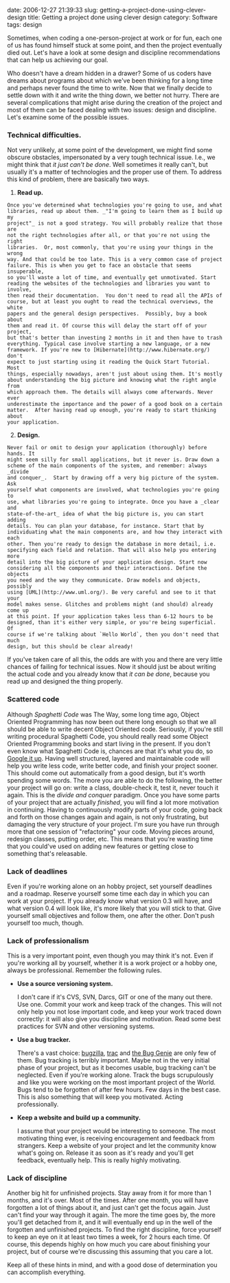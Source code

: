 date: 2006-12-27 21:39:33
slug: getting-a-project-done-using-clever-design
title: Getting a project done using clever design
category: Software
tags: design

Sometimes, when coding a one-person-project at work or for fun, each one of us
has found himself stuck at some point, and then the project eventually died
out. Let's have a look at some design and discipline recommendations that can
help us achieving our goal.

Who doesn't have a dream hidden in a drawer? Some of us coders have dreams
about programs about which we've been thinking for a long time and perhaps
never found the time to write. Now that we finally decide to settle down with
it and write the thing down, we better not hurry. There are several
complications that might arise during the creation of the project and most of
them can be faced dealing with two issues: design and discipline. Let's examine
some of the possible issues.


### Technical difficulties.

Not very unlikely, at some point of the development, we might find some obscure
obstacles, impersonated by a very tough technical issue. I.e., we might think
that _it just can't be done_. Well sometimes it really can't, but usually it's
a matter of technologies and the proper use of them. To address this kind of
problem, there are basically two ways.

  1. **Read up.**

    Once you've determined what technologies you're going to use, and what
    libraries, read up about them. _"I'm going to learn them as I build up my
    project"_ is not a good strategy. You will probably realize that those are
    not the right technologies after all, or that you're not using the right
    libraries.  Or, most commonly, that you're using your things in the wrong
    way. And that could be too late. This is a very common case of project
    failure. This is when you get to face an obstacle that seems insuperable,
    so you'll waste a lot of time, and eventually get unmotivated. Start
    reading the websites of the technologies and libraries you want to involve,
    then read their documentation.  You don't need to read all the APIs of
    course, but at least you ought to read the technical overviews, the white
    papers and the general design perspectives.  Possibly, buy a book about
    them and read it. Of course this will delay the start off of your project,
    but that's better than investing 2 months in it and then have to trash
    everything. Typical case involve starting a new language, or a new
    framework. If you're new to [Hibernate](http://www.hibernate.org/) don't
    expect to just starting using it reading the Quick Start Tutorial. Most
    things, especially nowadays, aren't just about using them. It's mostly
    about understanding the big picture and knowing what the right angle from
    which approach them. The details will always come afterwards. Never ever
    underestimate the importance and the power of a good book on a certain
    matter.  After having read up enough, you're ready to start thinking about
    your application.


  2. **Design.**

    Never fail or omit to design your application (thoroughly) before hands. It
    might seem silly for small applications, but it never is. Draw down a
    scheme of the main components of the system, and remember: always _divide
    and conquer_.  Start by drawing off a very big picture of the system. Ask
    yourself what components are involved, what technologies you're going to
    use, what libraries you're going to integrate. Once you have a _clear and
    state-of-the-art_ idea of what the big picture is, you can start adding
    details. You can plan your database, for instance. Start that by
    individuating what the main components are, and how they interact with each
    other. Then you're ready to design the database in more detail, i.e.
    specifying each field and relation. That will also help you entering more
    detail into the big picture of your application design. Start now
    considering all the components and their interactions. Define the objects
    you need and the way they communicate. Draw models and objects, possibly
    using [UML](http://www.uml.org/). Be very careful and see to it that your
    model makes sense. Glitches and problems might (and should) already come up
    at this point. If your application takes less than 6-12 hours to be
    designed, than it's either very simple, or you're being superficial. Of
    course if we're talking about `Hello World`, then you don't need that much
    design, but this should be clear already!


If you've taken care of all this, the odds are with you and there are very
little chances of failing for technical issues. Now it should just be about
writing the actual code and you already know that _it can be done_, because you
read up and designed the thing properly.


### Scattered code

Although _Spaghetti Code_ was The Way, some long time ago, Object Oriented
Programming has now been out there long enough so that we all should be able to
write decent Object Oriented code. Seriously, if you're still writing
procedural Spaghetti Code, you should really read some Object Oriented
Programming books and start living in the present. If you don't even know what
Spaghetti Code is, chances are that it's what you do, so [Google it
up](http://www.google.com/search?q=spaghetti+code&ie=utf-8&oe=utf-8&rls=Swiftfox:en-US:unofficial&client=firefox-a).
Having well structured, layered and maintainable code will help you write less
code, write better code, and finish your project sooner. This should come out
automatically from a good design, but it's worth spending some words. The more
you are able to do the following, the better your project will go on: write a
class, double-check it, test it, never touch it again. This is the _divide and
conquer_ paradigm. Once you have some parts of your project that are actually
_finished_, you will find a lot more motivation in continuing. Having to
continuously modify parts of your code, going back and forth on those changes
again and again, is not only frustrating, but damaging the very structure of
your project. I'm sure you have run through more that one session of
"refactoring" your code. Moving pieces around, redesign classes, putting order,
etc. This means that you're wasting time that you could've used on adding new
features or getting close to something that's releasable.


### Lack of deadlines

Even if you're working alone on an hobby project, set yourself deadlines and a
roadmap. Reserve yourself some time each day in which you can work at your
project. If you already know what version 0.3 will have, and what version 0.4
will look like, it's more likely that you will stick to that. Give yourself
small objectives and follow them, one after the other. Don't push yourself too
much, though.


### Lack of professionalism

This is a very important point, even though you may think it's not. Even if
you're working all by yourself, whether it is a work project or a hobby one,
always be professional. Remember the following rules.

  * **Use a source versioning system.**

    I don't care if it's CVS, SVN, Darcs, GIT or one of the many out there. Use
    one. Commit your work and keep track of the changes. This will not only
    help you not lose important code, and keep your work traced down correctly:
    it will also give you discipline and motivation. Read some best practices
    for SVN and other versioning systems.

  * **Use a bug tracker.**

    There's a vast choice: [bugzilla](http://www.bugzilla.org/),
    [trac](http://trac.edgewall.org/) and [the Bug
    Genie](http://bugs-bug-genie.sourceforge.net/) are only few of them. Bug
    tracking is terribly important. Maybe not in the very initial phase of your
    project, but as it becomes usable, bug tracking can't be neglected. Even if
    you're working alone. Track the bugs scrupulously and like you were working
    on the most important project of the World. Bugs tend to be forgotten of
    after few hours. Few days in the best case. This is also something that
    will keep you motivated. Acting professionally.

  * **Keep a website and build up a community.**

    I assume that your project would be interesting to someone. The most
    motivating thing ever, is receiving encouragement and feedback from
    strangers. Keep a website of your project and let the community know what's
    going on. Release it as soon as it's ready and you'll get feedback,
    eventually help. This is really highly motivating.


### Lack of discipline

Another big hit for unfinished projects. Stay away from it for more than 1
months, and it's over. Most of the times. After one month, you will have
forgotten a lot of things about it, and just can't get the focus again. Just
can't find your way through it again. The more the time goes by, the more
you'll get detached from it, and it will eventually end up in the well of the
forgotten and unfinished projects. To find the right discipline, force yourself
to keep an eye on it at least two times a week, for 2 hours each time. Of
course, this depends highly on how much you care about finishing your project,
but of course we're discussing this assuming that you care a lot.

Keep all of these hints in mind, and with a good dose of determination you can
accomplish everything.
